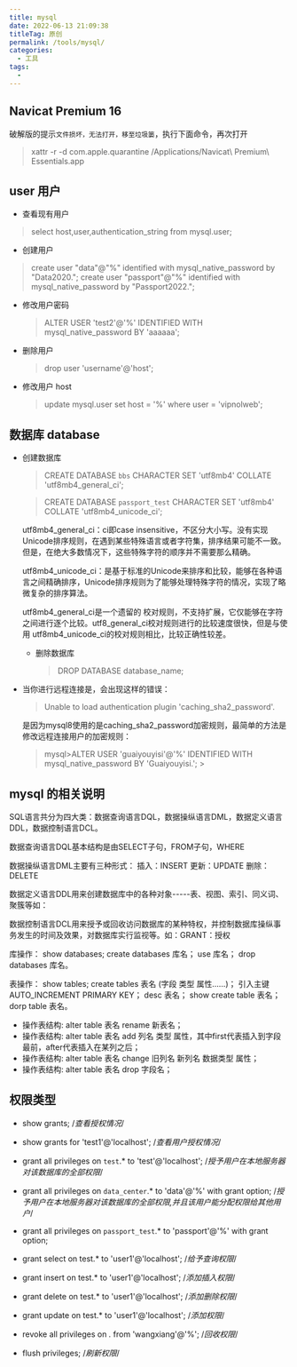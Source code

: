 ```yaml
---
title: mysql
date: 2022-06-13 21:09:38
titleTag: 原创
permalink: /tools/mysql/
categories:
  - 工具
tags:
  - 
---
```


## Navicat Premium 16
破解版的提示`文件损坏，无法打开，移至垃圾篓`，执行下面命令，再次打开
> xattr -r -d com.apple.quarantine /Applications/Navicat\ Premium\ Essentials.app
## user 用户
- 查看现有用户
 > select host,user,authentication_string from mysql.user;
- 创建用户
 > create user "data"@"%" identified with mysql_native_password by "Data2020.";
 > create user "passport"@"%" identified with mysql_native_password by "Passport2022.";
 
- 修改用户密码
  > ALTER USER 'test2'@'%' IDENTIFIED WITH mysql_native_password BY 'aaaaaa';
- 删除用户
   > drop user 'username'@'host';
 - 修改用户 host
    > update mysql.user set host = '%' where user = 'vipnolweb';
## 数据库 database
- 创建数据库
     > CREATE DATABASE `bbs` CHARACTER SET 'utf8mb4' COLLATE 'utf8mb4_general_ci';

     > CREATE DATABASE `passport_test` CHARACTER SET 'utf8mb4' COLLATE 'utf8mb4_unicode_ci';
     
     utf8mb4_general_ci：ci即case insensitive，不区分大小写。没有实现Unicode排序规则，在遇到某些特殊语言或者字符集，排序结果可能不一致。但是，在绝大多数情况下，这些特殊字符的顺序并不需要那么精确。
     
     
     utf8mb4_unicode_ci：是基于标准的Unicode来排序和比较，能够在各种语言之间精确排序，Unicode排序规则为了能够处理特殊字符的情况，实现了略微复杂的排序算法。
     
     utf8mb4_general_ci是一个遗留的 校对规则，不支持扩展，它仅能够在字符之间进行逐个比较。utf8_general_ci校对规则进行的比较速度很快，但是与使用 utf8mb4_unicode_ci的校对规则相比，比较正确性较差。
   - 删除数据库
     > DROP DATABASE database_name;

 - 当你进行远程连接是，会出现这样的错误：
     >Unable to load authentication plugin 'caching_sha2_password'.
     
     是因为mysql8使用的是caching_sha2_password加密规则，最简单的方法是修改远程连接用户的加密规则：
     
     > mysql>ALTER USER 'guaiyouyisi'@'%' IDENTIFIED WITH mysql_native_password BY 'Guaiyouyisi.';
                                                                                                                                                                            >
## mysql 的相关说明
    
SQL语言共分为四大类：数据查询语言DQL，数据操纵语言DML，数据定义语言DDL，数据控制语言DCL。

数据查询语言DQL基本结构是由SELECT子句，FROM子句，WHERE

数据操纵语言DML主要有三种形式：
插入：INSERT		更新：UPDATE		删除：DELETE

数据定义语言DDL用来创建数据库中的各种对象-----表、视图、索引、同义词、聚簇等如：

数据控制语言DCL用来授予或回收访问数据库的某种特权，并控制数据库操纵事务发生的时间及效果，对数据库实行监视等。如：GRANT：授权

库操作： show databases;   create databases 库名； use 库名； drop databases 库名。

表操作： show tables;  create tables 表名 (字段 类型 属性……)； 引入主键AUTO_INCREMENT PRIMARY KEY； desc 表名； show create table 表名；dorp table 表名。

- 操作表结构: alter table 表名 rename 新表名；
- 操作表结构: alter table 表名 add 列名 类型 属性，其中first代表插入到字段最前，after代表插入在某列之后；
- 操作表结构: alter table 表名 change 旧列名 新列名 数据类型 属性；
- 操作表结构: alter table 表名 drop 字段名；           

## 权限类型
- show grants;                                              /*查看授权情况*/  
- show grants for 'test1'@'localhost';                      /*查看用户授权情况*/    
- grant all privileges on `test`.* to 'test'@'localhost';   /*授予用户在本地服务器对该数据库的全部权限*/
- grant all privileges on `data_center`.* to 'data'@'%' with grant option;   /*授予用户在本地服务器对该数据库的全部权限,并且该用户能分配权限给其他用户*/
- grant all privileges on `passport_test`.* to 'passport'@'%' with grant option;
 
- grant select on test.* to 'user1'@'localhost';            /*给予查询权限*/
- grant insert on test.* to 'user1'@'localhost';            /*添加插入权限*/
- grant delete on test.* to 'user1'@'localhost';            /*添加删除权限*/
- grant update on test.* to 'user1'@'localhost';            /*添加权限*/
- revoke all privileges on *.* from 'wangxiang'@'%';        /*回收权限*/  
- flush privileges;                                         /*刷新权限*/

